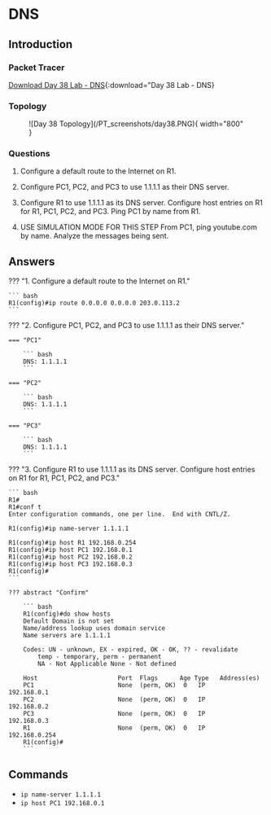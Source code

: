 # DNS

## Introduction

### Packet Tracer

[Download Day 38 Lab - DNS](/JITL/Day%2038%20Lab%20-%20DNS.pkt){:download="Day 38 Lab - DNS}

### Topology

<figure markdown>
  ![Day 38 Topology](/PT_screenshots/day38.PNG){ width="800" }
  <figcaption></figcaption>
</figure>

### Questions

1. Configure a default route to the Internet on R1.

2. Configure PC1, PC2, and PC3 to use 1.1.1.1 as their DNS server.

3. Configure R1 to use 1.1.1.1 as its DNS server. Configure host entries on R1 for R1, PC1, PC2, and PC3.
    Ping PC1 by name from R1.

4. USE SIMULATION MODE FOR THIS STEP
    From PC1, ping youtube.com by name.  Analyze the messages being sent.

## Answers


??? "1. Configure a default route to the Internet on R1."

    ``` bash
    R1(config)#ip route 0.0.0.0 0.0.0.0 203.0.113.2
    ```



??? "2. Configure PC1, PC2, and PC3 to use 1.1.1.1 as their DNS server."

    === "PC1"

        ``` bash
        DNS: 1.1.1.1
        ```

    === "PC2"

        ``` bash
        DNS: 1.1.1.1
        ```

    === "PC3"

        ``` bash
        DNS: 1.1.1.1
        ```

??? "3. Configure R1 to use 1.1.1.1 as its DNS server. Configure host entries on R1 for R1, PC1, PC2, and PC3."

    ``` bash
    R1#
    R1#conf t
    Enter configuration commands, one per line.  End with CNTL/Z.

    R1(config)#ip name-server 1.1.1.1

    R1(config)#ip host R1 192.168.0.254
    R1(config)#ip host PC1 192.168.0.1
    R1(config)#ip host PC2 192.168.0.2
    R1(config)#ip host PC3 192.168.0.3
    R1(config)#
    ```

    ??? abstract "Confirm"

        ``` bash
        R1(config)#do show hosts
        Default Domain is not set
        Name/address lookup uses domain service
        Name servers are 1.1.1.1

        Codes: UN - unknown, EX - expired, OK - OK, ?? - revalidate
            temp - temporary, perm - permanent
            NA - Not Applicable None - Not defined

        Host                      Port  Flags      Age Type   Address(es)
        PC1                       None  (perm, OK)  0   IP      192.168.0.1
        PC2                       None  (perm, OK)  0   IP      192.168.0.2
        PC3                       None  (perm, OK)  0   IP      192.168.0.3
        R1                        None  (perm, OK)  0   IP      192.168.0.254
        R1(config)#
        ```

## Commands

* `ip name-server 1.1.1.1`
* `ip host PC1 192.168.0.1`

  